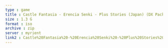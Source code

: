 ```yaml
---
type : game
title : Castle Fantasia - Erencia Senki - Plus Stories (Japan) (DX Pack)
size : 1.3 G
format : iso
archive : zip
server : myrient
link2 : Castle%20Fantasia%20-%20Erencia%20Senki%20-%20Plus%20Stories%20%28Japan%29%20%28DX%20Pack%29
---
```

